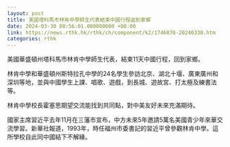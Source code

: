 ```yaml
---
layout: post
title: 美國塔科馬市林肯中學師生代表結束中國行程返到家鄉
date: 2024-03-30 00:56:01.000000000 +08:00
link: https://news.rthk.hk/rthk/ch/component/k2/1746870-20240330.htm
categories: rthk
---
```


美國華盛頓州塔科馬市林肯中學師生代表，結束11天中國行程，回到家鄉。

林肯中學和華盛頓州斯特拉孔中學的24名學生參訪北京、湖北十堰、廣東廣州和深圳等地，並與中國學生上課、唱歌、遊戲，到長城、遊故宮、打太極及練書法等。

林肯中學校長霍塞思期望交流能找到共同點，對中美友好未來充滿期待。

國家主席習近平去年11月在三藩市宣布，中方未來5年邀請5萬名美國青少年來華交流學習。新華社報道，1993年，時任福州市委書記的習近平曾參觀林肯中學。這所學校自此同中國結下不解緣。
